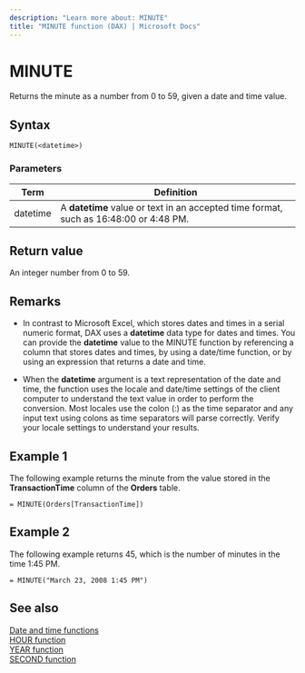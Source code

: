 ```yaml
---
description: "Learn more about: MINUTE"
title: "MINUTE function (DAX) | Microsoft Docs"
---
```

# MINUTE

Returns the minute as a number from 0 to 59, given a date and time value.  
  
## Syntax  
  
```dax
MINUTE(<datetime>)  
```
  
### Parameters  
  
|Term|Definition|  
|--------|--------------|  
|datetime|A **datetime** value or text in an accepted time format, such as 16:48:00 or 4:48 PM.|  
  
## Return value

An integer number from 0 to 59.  
  
## Remarks

- In contrast to Microsoft Excel, which stores dates and times in a serial numeric format, DAX uses a **datetime** data type for dates and times. You can provide the **datetime** value to the MINUTE function by referencing a column that stores dates and times, by using a date/time function, or by using an expression that returns a date and time.  
  
- When the **datetime** argument is a text representation of the date and time, the function uses the locale and date/time settings of the client computer to understand the text value in order to perform the conversion. Most locales use the colon (:) as the time separator and any input text using colons as time separators will parse correctly. Verify your locale settings to understand your results.  
  
## Example 1

The following example returns the minute from the value stored in the **TransactionTime** column of the **Orders** table.  
  
```dax
= MINUTE(Orders[TransactionTime])  
```
  
## Example 2

The following example returns 45, which is the number of minutes in the time 1:45 PM.  
  
```dax
= MINUTE("March 23, 2008 1:45 PM")  
```
  
## See also

[Date and time functions](date-and-time-functions-dax.md)  
[HOUR function](hour-function-dax.md)  
[YEAR function](year-function-dax.md)  
[SECOND function](second-function-dax.md)  
